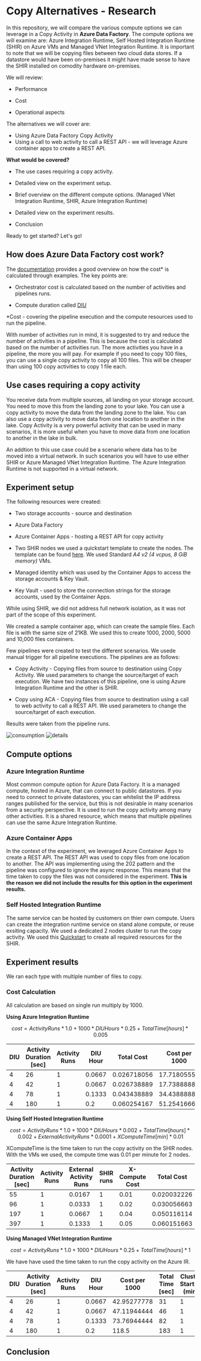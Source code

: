 # Copy Alternatives - Research

In this repository, we will compare the various compute options we can leverage in a Copy Activity in __Azure Data Factory__. The compute options we will examine are: Azure Integration Runtime, Self Hosted Integration Runtime (SHIR) on Azure VMs and Managed VNet Integration Runtime. It is important to note that we will be copying files between two cloud data stores. If a datastore would have been on-premises it might have made sense to have the SHIR installed on comodity hardware on-premises.

We will review:

- Performance

- Cost

- Operational aspects

The alternatives we will cover are:

- Using Azure Data Factory Copy Activity 
- Using a call to web activity to call a REST API - we will leverage Azure container apps to create a REST API.

__What would be covered?__

- The use cases requiring a copy activity.

- Detailed view on the experiment setup.

- Brief overview on the different compute options. (Managed VNet Integration Runtime, SHIR, Azure Integration Runtime)

- Detailed view on the experiment results.

- Conclusion

Ready to get started? Let's go!

## How does Azure Data Factory cost work?

The [documentation](https://learn.microsoft.com/en-us/azure/data-factory/pricing-concepts) provides a good overview on how the cost* is calculated through examples. The key points are:

- Orchestrator cost is calculated based on the number of activities and pipelines runs.

- Compute duration called [DIU](https://learn.microsoft.com/en-us/azure/data-factory/copy-activity-performance#data-integration-units)


*Cost - covering the pipeline execution and the compute resources used to run the pipeline.

With number of activities run in mind, it is suggested to try and reduce the number of activities in a pipeline. This is because the cost is calculated based on the number of activities run. The more activities you have in a pipeline, the more you will pay. For example if you need to copy 100 files, you can use a single copy activity to copy all 100 files. This will be cheaper than using 100 copy activities to copy 1 file each.

## Use cases requiring a copy activity


You receive data from multiple sources, all landing on your storage account. You need to move this from the landing zone to your lake. You can use a copy activity to move the data from the landing zone to the lake. You can also use a copy activity to move data from one location to another in the lake. Copy Activity is a very powerful activity that can be used in many scenarios, it is more useful when you have to move data from one location to another in the lake in bulk. 

An addtion to this use case could be a scenario where data has to be moved into a virtual network. In such scenarios you will have to use either SHIR or Azure Managed VNet Integration Runtime. The Azure Integration Runtime is not supported in a virtual network.


## Experiment setup

The following resources were created:

- Two storage accounts - source and destination

- Azure Data Factory

- Azure Container Apps - hosting a REST API for copy activity

- Two SHIR nodes we used a quickstart template to create the nodes. The template can be found [here](https://github.com/Azure/azure-quickstart-templates/tree/master/quickstarts/microsoft.compute/vms-with-selfhost-integration-runtime). We used Standard _A4 v2 (4 vcpus, 8 GiB memory)_ VMs.

- Managed identity which was used by the Container Apps to access the storage accounts & Key Vault.

- Key Vault - used to store the connection strings for the storage accounts, used by the Container Apps.

While using SHIR, we did not address full network isolation, as it was not part of the scope of this experiment. 

We created a sample container app, which can create the sample files. Each file is with the same size of 21KB. We used this to create 1000, 2000, 5000 and 10,000 files containers.

Few pipelines were created to test the different scenarios. We usede manual trigger for all pipeline executions. The pipelines are as follows:

- Copy Activity - Copying files from source to destination using Copy Activity. We used parameters to change the source/target of each execution. We have two instances of this pipeline, one is using Azure Integration Runtime and the other is SHIR.

- Copy using ACA - Copying files from source to destination using a call to web activity to call a REST API. We used parameters to change the source/target of each execution. 

Results were taken from the pipeline runs. 

![consumption](/images/pipeline_consumption.png)
![details](/images/pipeline_run_details.png)

## Compute options

### Azure Integration Runtime

Most common compute option for Azure Data Factory. It is a managed compute, hosted in Azure, that can connect to public datastores. If you need to connect to private datastores, you can whitelist the IP address ranges published for the service, but this is not desirable in many scenarios from a security perspective. It is used to run the copy activity among many other activities. It is a shared resource, which means that multiple pipelines can use the same Azure Integration Runtime.

### Azure Container Apps

In the context of the experiment, we leveraged Azure Container Apps to create a REST API. The REST API was used to copy files from one location to another. The API was implementing using the 202 pattern and the pipeline was configured to ignore the async response. This means that the time taken to copy the files was not considered in the experiment. __This is the reason we did not include the results for this option in the experiment results.__

### Self Hosted Integration Runtime

The same service can be hosted by customers on thier own compute. Users can create the integration runtime service on stand alone compute, or reuse exsiting capacity. We used a dedicated 2 nodes cluster to run the copy activity. We used this [Quickstart](https://github.com/Azure/azure-quickstart-templates/tree/master/quickstarts/microsoft.compute/vms-with-selfhost-integration-runtime) to create all required resources for the SHIR.

## Experiment results 

We ran each type with multiple number of files to copy. 

### Cost Calculation

All calculation are based on single run multiply by 1000.

__Using Azure Integration Runtime__

$$ cost = {ActivityRuns * 1.0 + 1000 * DIUHours * 0.25 + Total Time[hours] * 0.005  } $$


| DIU | Activity Duration [sec]| Activity Runs| DIU Hour| Total Cost | Cost per 1000| Total Time [sec]|
|-----|------------------------|--------------|---------|------------|--------------|-----------------|
|4|	26|	1|	0.0667|	0.026718056|	17.71805556	|31|
|4|	42|	1|	0.0667|	0.026738889|	17.73888889	|46|
|4|	78|	1|	0.1333|	0.043438889|	34.43888889|	82|
|4|	180|	1	|0.2	|0.060254167	|51.25416667	|183|


__Using Self Hosted Integration Runtime__

$$ cost = {ActivityRuns * 1.0 + 1000 * DIUHours * 0.002 + Total Time[hours] * 0.002 + External Activity Runs * 0.0001 + XComputeTime[min] * 0.01  } $$

XComputeTime is the time taken to run the copy activity on the SHIR nodes. With the VMs we used, the compute time was 0.01 per minute for 2 nodes.

|Activity Duration [sec]| Activity Runs| External Activity Runs| SHIR runs|	X-Compute Cost	|Total Cost| Cost per 1000|	Total Time [sec]|
|-----------------------|--------------|-----------------------|----------|-----------------|----------|--------------|-----------------|
|55|	1|	0.0167	|1	|0.01	|0.020032226	|11.53222556	|55|
|96|	1|	0.0333	|1	|0.02	|0.030056663	|21.55666333	|96|
|197|	1|	0.0667	|1	|0.04	|0.050116114	|41.61611444	|197|
|397|	1|	0.1333	|1	|0.05	|0.060151663	|51.65166333	|249|

__Using Managed VNet Integration Runtime__
    

$$ cost = {ActivityRuns * 1.0 + 1000 * DIUHours * 0.25 + Total Time[hours] * 1  } $$

We have have used the time taken to run the copy activity on the Azure IR.

|DIU|	 Activity Duration [sec]|	Activity Runs| 	DIU Hour| Cost per 1000| Total Time [sec]|	Cluster Startup (min)|
|---|---------------------------|----------------|----------|--------------|-----------------|-----------------------|
|4|	26|	1|	0.0667|	42.95277778	|31|	1|
|4|	42|	1|	0.0667|	47.11944444	|46|	1|
|4|	78|	1|	0.1333|	73.76944444|	82|	1|
|4	|180	|1	|0.2	|118.5	|183	|1|



## Conclusion
